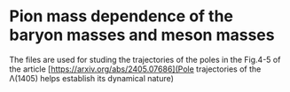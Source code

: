 # Pion mass dependence of the baryon masses and meson masses
The files are used for studing the trajectories of the poles in the Fig.4-5 of the article [https://arxiv.org/abs/2405.07686](Pole trajectories of the Λ(1405) helps establish its dynamical nature)
